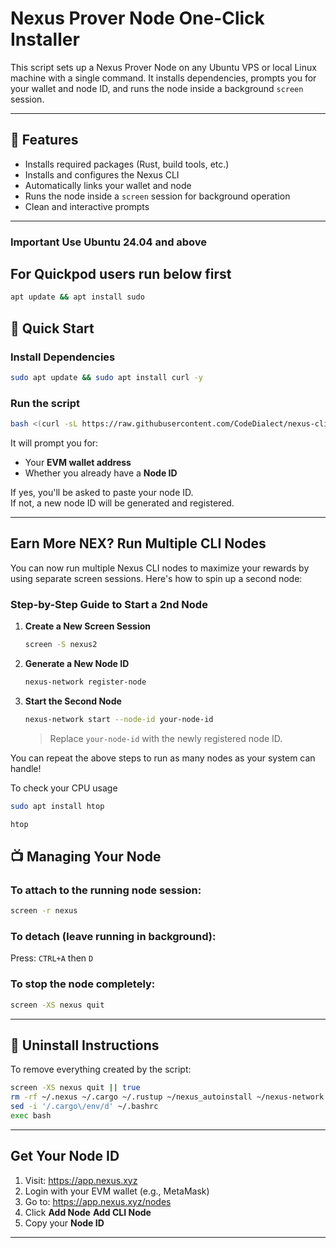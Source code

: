 
# Nexus Prover Node One-Click Installer

This script sets up a Nexus Prover Node on any Ubuntu VPS or local Linux machine with a single command. It installs dependencies, prompts you for your wallet and node ID, and runs the node inside a background `screen` session.

---

## 🔧 Features

- Installs required packages (Rust, build tools, etc.)
- Installs and configures the Nexus CLI
- Automatically links your wallet and node
- Runs the node inside a `screen` session for background operation
- Clean and interactive prompts

---

### Important Use Ubuntu 24.04 and above

## For Quickpod users run below first
```bash
apt update && apt install sudo
```

##  🚀 Quick Start
### Install Dependencies 
```bash
sudo apt update && sudo apt install curl -y
```

### Run the script
```bash
bash <(curl -sL https://raw.githubusercontent.com/CodeDialect/nexus-cli/main/nexus_cli_setup.sh)
```

It will prompt you for:
- Your **EVM wallet address**
- Whether you already have a **Node ID**

If yes, you'll be asked to paste your node ID.  
If not, a new node ID will be generated and registered.

---

## Earn More NEX? Run Multiple CLI Nodes

You can now run multiple Nexus CLI nodes to maximize your rewards by using separate screen sessions. Here's how to spin up a second node:

### Step-by-Step Guide to Start a 2nd Node

1. **Create a New Screen Session**
   ```bash
   screen -S nexus2
   ```

2. **Generate a New Node ID**
   ```bash
   nexus-network register-node
   ```

3. **Start the Second Node**
   ```bash
   nexus-network start --node-id your-node-id
   ```
   > Replace `your-node-id` with the newly registered node ID.

You can repeat the above steps to run as many nodes as your system can handle!

To check your CPU usage

```bash
sudo apt install htop
```

```bash
htop
```

## 📺 Managing Your Node

### To attach to the running node session:
```bash
screen -r nexus
```

### To detach (leave running in background):
Press: `CTRL+A` then `D`

### To stop the node completely:
```bash
screen -XS nexus quit
```

---

## 🧹 Uninstall Instructions

To remove everything created by the script:
```bash
screen -XS nexus quit || true
rm -rf ~/.nexus ~/.cargo ~/.rustup ~/nexus_autoinstall ~/nexus-network
sed -i '/.cargo\/env/d' ~/.bashrc
exec bash
```

---

## Get Your Node ID

1. Visit: https://app.nexus.xyz
2. Login with your EVM wallet (e.g., MetaMask)
3. Go to: https://app.nexus.xyz/nodes
4. Click **Add Node**  **Add CLI Node**
5. Copy your **Node ID**

---

